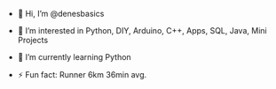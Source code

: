 - 👋 Hi, I’m @denesbasics
- 👀 I’m interested in Python, DIY, Arduino, C++, Apps, SQL, Java, Mini Projects
- 🌱 I’m currently learning Python



- ⚡ Fun fact: Runner 6km 36min avg. 


